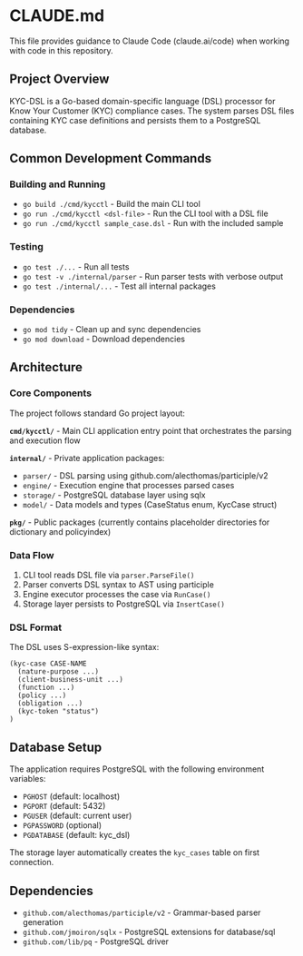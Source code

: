# CLAUDE.md

This file provides guidance to Claude Code (claude.ai/code) when working with code in this repository.

## Project Overview

KYC-DSL is a Go-based domain-specific language (DSL) processor for Know Your Customer (KYC) compliance cases. The system parses DSL files containing KYC case definitions and persists them to a PostgreSQL database.

## Common Development Commands

### Building and Running
- `go build ./cmd/kycctl` - Build the main CLI tool
- `go run ./cmd/kycctl <dsl-file>` - Run the CLI tool with a DSL file
- `go run ./cmd/kycctl sample_case.dsl` - Run with the included sample

### Testing
- `go test ./...` - Run all tests
- `go test -v ./internal/parser` - Run parser tests with verbose output
- `go test ./internal/...` - Test all internal packages

### Dependencies
- `go mod tidy` - Clean up and sync dependencies
- `go mod download` - Download dependencies

## Architecture

### Core Components

The project follows standard Go project layout:

**`cmd/kycctl/`** - Main CLI application entry point that orchestrates the parsing and execution flow

**`internal/`** - Private application packages:
- `parser/` - DSL parsing using github.com/alecthomas/participle/v2
- `engine/` - Execution engine that processes parsed cases
- `storage/` - PostgreSQL database layer using sqlx
- `model/` - Data models and types (CaseStatus enum, KycCase struct)

**`pkg/`** - Public packages (currently contains placeholder directories for dictionary and policyindex)

### Data Flow

1. CLI tool reads DSL file via `parser.ParseFile()`
2. Parser converts DSL syntax to AST using participle
3. Engine executor processes the case via `RunCase()`
4. Storage layer persists to PostgreSQL via `InsertCase()`

### DSL Format

The DSL uses S-expression-like syntax:
```
(kyc-case CASE-NAME
  (nature-purpose ...)
  (client-business-unit ...)
  (function ...)
  (policy ...)
  (obligation ...)
  (kyc-token "status")
)
```

## Database Setup

The application requires PostgreSQL with the following environment variables:
- `PGHOST` (default: localhost)
- `PGPORT` (default: 5432)
- `PGUSER` (default: current user)
- `PGPASSWORD` (optional)
- `PGDATABASE` (default: kyc_dsl)

The storage layer automatically creates the `kyc_cases` table on first connection.

## Dependencies

- `github.com/alecthomas/participle/v2` - Grammar-based parser generation
- `github.com/jmoiron/sqlx` - PostgreSQL extensions for database/sql
- `github.com/lib/pq` - PostgreSQL driver
